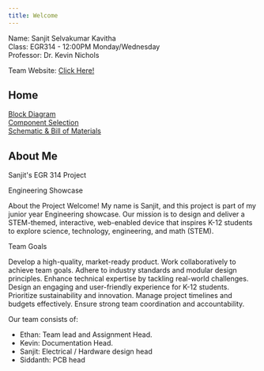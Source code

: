 ```yaml
---
title: Welcome
---
```


Name: Sanjit Selvakumar Kavitha  
Class: EGR314 - 12:00PM Monday/Wednesday  
Professor: Dr. Kevin Nichols

Team Website: [Click Here!](https://ethan-s-team-314.github.io/Team-Organization-and-Charter/)

## Home

[Block Diagram](./block-diagram.md)  
[Component Selection](./component_selection.md)  
[Schematic & Bill of Materials](./schematic.md)

## About Me

Sanjit's EGR 314 Project  

Engineering Showcase  

About the Project
Welcome! My name is Sanjit, and this project is part of my junior year Engineering showcase. Our mission is to design and deliver a STEM-themed, interactive, web-enabled device that inspires K-12 students to explore science, technology, engineering, and math (STEM).

Team Goals

Develop a high-quality, market-ready product.
Work collaboratively to achieve team goals.
Adhere to industry standards and modular design principles.
Enhance technical expertise by tackling real-world challenges.
Design an engaging and user-friendly experience for K-12 students.
Prioritize sustainability and innovation.
Manage project timelines and budgets effectively.
Ensure strong team coordination and accountability.

Our team consists of:  

- Ethan: Team lead and Assignment Head. 
- Kevin: Documentation Head.
- Sanjit: Electrical / Hardware design head 
- Siddanth: PCB head
